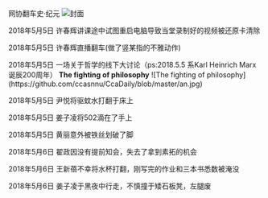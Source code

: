 网协翻车史·纪元
![封面](https://github.com/ccasnnu/CcaDaily/blob/master/%E5%B9%BB%E7%81%AF%E7%89%872.JPG)
<p>2018年5月5日 许春辉讲课途中试图重启电脑导致当堂录制好的视频被还原卡清除</p>
<p>2018年5月5日 许春辉直播翻车(做了竖某指的不雅动作)</p>
<p>2018年5月5日 一场关于哲学的线下大讨论（ps:2018.5.5 系Karl Heinrich Marx 诞辰200周年）
<strong>The fighting of philosophy</strong>
![The fighting of philosophy](https://github.com/ccasnnu/CcaDaily/blob/master/an.jpg)
<p>2018年5月5日 尹悦将驱蚊水打翻于床上</p>
<p>2018年5月5日 姜子凌将502滴在了手上</p>
<p>2018年5月5日 黄丽意外被铁丝划破了脚</p>
<p>2018年5月6日 翟政因没有提前知会，失去了拿到素拓的机会</p>
<p>2018年5月6日 王新蓓不幸将水杯打翻，刚写完的作业和三本书悉数被淹没</p>
<p>2018年5月6日 姜子凌于黑夜中行走，不慎撞于矮石板凳，左腿废</p>
